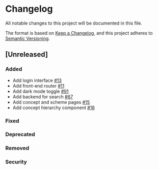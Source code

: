 # Changelog

All notable changes to this project will be documented in this file.

The format is based on [Keep a Changelog](https://keepachangelog.com/en/1.0.0/),
and this project adheres to [Semantic Versioning](https://semver.org/spec/v2.0.0.html).

## [Unreleased]

### Added
-   Add login interface [#13](https://github.com/archesproject/arches-lingo/issues/13)
-   Add front-end router [#11](https://github.com/archesproject/arches-lingo/issues/11)
-   Add dark mode toggle [#91](https://github.com/archesproject/arches-lingo/issues/91)
-   Add backend for search [#67](https://github.com/archesproject/arches-lingo/issues/67)
-   Add concept and scheme pages [#15](https://github.com/archesproject/arches-lingo/issues/15)
-   Add concept hierarchy component [#18](https://github.com/archesproject/arches-lingo/issues/18)

### Fixed

### Deprecated

### Removed

### Security
